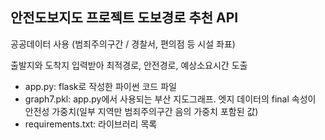 ## 안전도보지도 프로젝트 도보경로 추천 API

공공데이터 사용 (범죄주의구간 / 경찰서, 편의점 등 시설 좌표)

출발지와 도착지 입력받아 최적경로, 안전경로, 예상소요시간 도출

- app.py: flask로 작성한 파이썬 코드 파일
- graph7.pkl: app.py에서 사용되는 부산 지도그래프. 엣지 데이터의 final 속성이 안전성 가중치(일부 지역만 범죄주의구간 음의 가중치 포함된 값)
- requirements.txt: 라이브러리 목록
